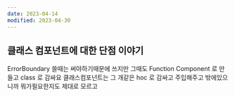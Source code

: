 ```yaml
---
date: 2023-04-14
modified: 2023-04-30
---
```


## 클래스 컴포넌트에 대한 단점 이야기

ErrorBoundary 쓸때는 써야하기때문에 쓰지만 그때도 Function Component 로 만들고 class 로 감싸요
클래스컴포넌트는 그 개같은 hoc 로 감싸고 주입해주고
밖에있으니까 뭐가필요한지도 제대로 모르고
